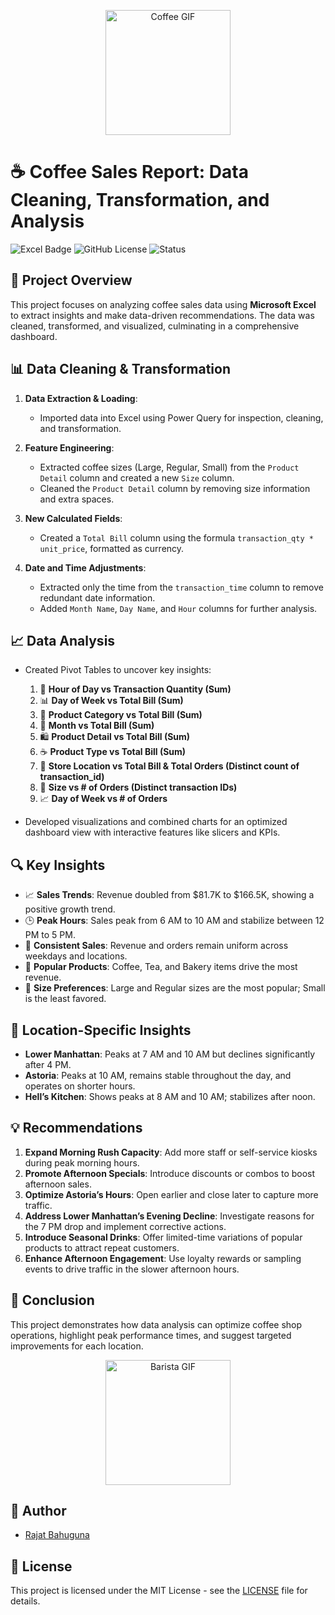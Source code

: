 <p align="center">
  <img src="https://media.giphy.com/media/5pT419fusqLKnJ6ZUO/giphy.gif?cid=ecf05e4710ej2ymr5jg3tr4sz23tl365yi7xrvqa37xxqno7&ep=v1_gifs_search&rid=giphy.gif&ct=g" width="200" alt="Coffee GIF">
</p>

# ☕ Coffee Sales Report: Data Cleaning, Transformation, and Analysis

![Excel Badge](https://img.shields.io/badge/Microsoft%20Excel-Data%20Analysis-217346?style=for-the-badge&logo=microsoftexcel&logoColor=white)
![GitHub License](https://img.shields.io/badge/license-MIT-blue.svg)
![Status](https://img.shields.io/badge/Status-Complete-green)

## 🚀 Project Overview
This project focuses on analyzing coffee sales data using **Microsoft Excel** to extract insights and make data-driven recommendations. The data was cleaned, transformed, and visualized, culminating in a comprehensive dashboard.

## 📊 Data Cleaning & Transformation

1. **Data Extraction & Loading**: 
   - Imported data into Excel using Power Query for inspection, cleaning, and transformation.

2. **Feature Engineering**:
   - Extracted coffee sizes (Large, Regular, Small) from the `Product Detail` column and created a new `Size` column.
   - Cleaned the `Product Detail` column by removing size information and extra spaces.

3. **New Calculated Fields**:
   - Created a `Total Bill` column using the formula `transaction_qty * unit_price`, formatted as currency.

4. **Date and Time Adjustments**:
   - Extracted only the time from the `transaction_time` column to remove redundant date information.
   - Added `Month Name`, `Day Name`, and `Hour` columns for further analysis.

## 📈 Data Analysis

- Created Pivot Tables to uncover key insights:
  1. 📅 **Hour of Day vs Transaction Quantity (Sum)**
  2. 📊 **Day of Week vs Total Bill (Sum)**
  3. 🍵 **Product Category vs Total Bill (Sum)**
  4. 📆 **Month vs Total Bill (Sum)**
  5. 🛍️ **Product Detail vs Total Bill (Sum)**
  6. ☕ **Product Type vs Total Bill (Sum)**
  7. 🏢 **Store Location vs Total Bill & Total Orders (Distinct count of transaction_id)**
  8. 🥤 **Size vs # of Orders (Distinct transaction IDs)**
  9. 📈 **Day of Week vs # of Orders**

- Developed visualizations and combined charts for an optimized dashboard view with interactive features like slicers and KPIs.

## 🔍 Key Insights

- 📈 **Sales Trends**: Revenue doubled from $81.7K to $166.5K, showing a positive growth trend.
- 🕒 **Peak Hours**: Sales peak from 6 AM to 10 AM and stabilize between 12 PM to 5 PM.
- 📅 **Consistent Sales**: Revenue and orders remain uniform across weekdays and locations.
- 🥐 **Popular Products**: Coffee, Tea, and Bakery items drive the most revenue.
- 📏 **Size Preferences**: Large and Regular sizes are the most popular; Small is the least favored.

## 📍 Location-Specific Insights

- **Lower Manhattan**: Peaks at 7 AM and 10 AM but declines significantly after 4 PM.
- **Astoria**: Peaks at 10 AM, remains stable throughout the day, and operates on shorter hours.
- **Hell’s Kitchen**: Shows peaks at 8 AM and 10 AM; stabilizes after noon.

## 💡 Recommendations

1. **Expand Morning Rush Capacity**: Add more staff or self-service kiosks during peak morning hours.
2. **Promote Afternoon Specials**: Introduce discounts or combos to boost afternoon sales.
3. **Optimize Astoria’s Hours**: Open earlier and close later to capture more traffic.
4. **Address Lower Manhattan’s Evening Decline**: Investigate reasons for the 7 PM drop and implement corrective actions.
5. **Introduce Seasonal Drinks**: Offer limited-time variations of popular products to attract repeat customers.
6. **Enhance Afternoon Engagement**: Use loyalty rewards or sampling events to drive traffic in the slower afternoon hours.

## 📝 Conclusion

This project demonstrates how data analysis can optimize coffee shop operations, highlight peak performance times, and suggest targeted improvements for each location.

<p align="center">
  <img src="[https://media.giphy.com/media/l41YdO48HRpDIFSoA/giphy.gif](https://media.giphy.com/media/eujb1tWaj3ZxS/giphy.gif?cid=790b7611vvwi2rofnu7l43ofkf5knkvazu0mmoawdadlrbrm&ep=v1_gifs_search&rid=giphy.gif&ct=g)" width="200" alt="Barista GIF">
</p>

## 👤 Author
- [Rajat Bahuguna](#)

## 📜 License
This project is licensed under the MIT License - see the [LICENSE](LICENSE) file for details.
